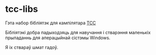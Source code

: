 # tcc-libs
Гэта набор бібліятэк для кампілятара [TCC](https://bellard.org/tcc/)

Бібліятэкі добра падыходзяць для навучання і стварэння маленькіх прыладаннь для аперацыйнай сістэмы Windows.

Я іх ствараў шмат гадоў.
